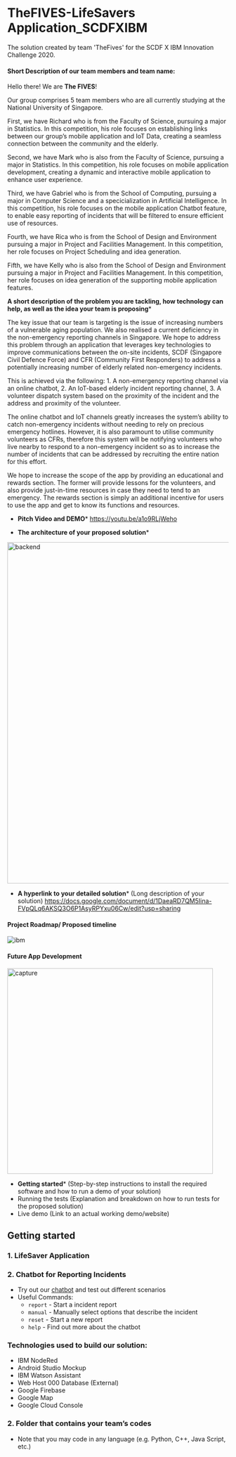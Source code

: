 # TheFIVES-LifeSavers Application_SCDFXIBM
The solution created by team 'TheFives' for the SCDF X IBM Innovation Challenge 2020.



#### Short Description of our team members and team name: 

Hello there! We are **The FIVES**!

Our group comprises 5 team members who are all currently studying at the National University of Singapore. 

First, we have Richard who is from the Faculty of Science, pursuing a major in Statistics. In this competition, his role focuses on establishing links between our group’s mobile application and IoT Data, creating a seamless connection between the community and the elderly. 

Second, we have Mark who is also from the Faculty of Science, pursuing a major in Statistics. In this competition, his role focuses on mobile application development, creating a dynamic and interactive mobile application to enhance user experience.

Third, we have Gabriel who is from the School of Computing, pursuing a major in Computer Science and a specicialization in Artificial Intelligence. In this competition, his role focuses on the mobile application Chatbot feature, to enable easy reporting of incidents that will be filtered to ensure efficient use of resources.

Fourth, we have Rica who is from the School of Design and Environment pursuing a major in Project and Facilities Management. In this competition, her role focuses on Project Scheduling and idea generation. 

Fifth, we have Kelly who is also from the School of Design and Environment pursuing a major in Project and Facilities Management. In this competition, her role focuses on idea generation of the supporting mobile application features.


 **A short description of the problem you are tackling, how technology can help, as well as the idea your team is proposing***

The key issue that our team is targeting is the issue of increasing numbers of a vulnerable aging population. We also realised a current deficiency in the non-emergency reporting channels in Singapore. We hope to address this problem through an application that leverages key technologies to improve communications between the on-site incidents, SCDF (Singapore Civil Defence Force) and CFR (Community First Responders) to address a potentially increasing number of elderly related non-emergency incidents. 

This is achieved via the following: 1. A non-emergency reporting channel via an online chatbot, 2. An IoT-based elderly incident reporting channel, 3. A volunteer dispatch system based on the proximity of the incident and the address and proximity of the volunteer. 

The online chatbot and IoT channels greatly increases the system’s ability to catch non-emergency incidents without needing to rely on precious emergency hotlines. However, it is also paramount to utilise community volunteers as CFRs, therefore this system will be notifying volunteers who live nearby to respond to a non-emergency incident so as to increase the number of incidents that can be addressed by recruiting the entire nation for this effort.

We hope to increase the scope of the app by providing an educational and rewards section. The former will provide lessons for the volunteers, and also provide just-in-time resources in case they need to tend to an emergency. The rewards section is simply an additional incentive for users to use the app and get to know its functions and resources.

  - **Pitch Video and DEMO***
  https://youtu.be/a1o9RLjWeho
  
  - **The architecture of your proposed solution***
  <img width="777" alt="backend" src="https://user-images.githubusercontent.com/65336993/84590306-014ee180-ae68-11ea-9a87-d82200947e81.PNG">
  
  - **A hyperlink to your detailed solution*** (Long description of your solution)
  https://docs.google.com/document/d/1DaeaRD7QM5Iina-FVpQLq6AKSQ3O6P1AsyRPYxu06Cw/edit?usp=sharing 
  
 #### Project Roadmap/ Proposed timeline
 ![ibm](https://user-images.githubusercontent.com/65336993/84586273-a8bd1b80-ae4a-11ea-8168-281d061ab0bb.png)
 
#### Future App Development
<img width="468" alt="capture" src="https://user-images.githubusercontent.com/65336993/84589305-28091a00-ae60-11ea-8dae-282301bf8b85.PNG">

 
  - **Getting started*** (Step-by-step instructions to install the required software and how to run a demo of your solution)
  - Running the tests (Explanation and breakdown on how to run tests for the proposed solution)
  - Live demo (Link to an actual working demo/website)
  
## Getting started
### 1. LifeSaver Application

### 2. Chatbot for Reporting Incidents
- Try out our [chatbot](https://web-chat.global.assistant.watson.cloud.ibm.com/preview.html?region=jp-tok&integrationID=93b52ca0-5dc3-451d-92cc-ba2473c9a349&serviceInstanceID=7747de76-677a-46c2-a07a-50644c619be2) and test out different scenarios
- Useful Commands:
    - `report`  - Start a incident report
    - `manual`  - Manually select options that describe the incident
    - `reset`   - Start a new report
    - `help`    - Find out more about the chatbot
  
### Technologies used to build our solution:
- IBM NodeRed
- Android Studio Mockup
- IBM Watson Assistant
- Web Host 000 Database (External)
- Google Firebase
- Google Map
- Google Cloud Console

### 2. Folder that contains your team’s codes
  - Note that you may code in any language (e.g. Python, C++, Java Script, etc.)



